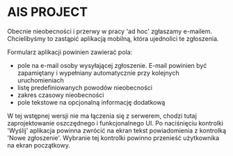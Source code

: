 # AIS PROJECT

Obecnie nieobecności i przerwy w pracy 'ad hoc' zgłaszamy
e-mailem. Chcielibyśmy to zastąpić aplikacją mobilną, która ujednolici
te zgłoszenia.

Formularz aplikacji powinien zawierać pola:

- pole na e-mail osoby wysyłającej zgłoszenie. E-mail powinien być
zapamiętany i wypełniany automatycznie przy kolejnych uruchomieniach
- listę predefiniowanych powodów nieobecności
- zakres czasowy nieobecności
- pole tekstowe na opcjonalną informację dodatkową

W tej wstępnej wersji nie ma łączenia się z serwerem, chodzi tutaj
zaprojektowanie oszczędnego i funkcjonalnego UI.  Po naciśnięciu
kontrolki 'Wyślij' aplikacja powinna zwrócić na ekran tekst
powiadomienia z kontrolką 'Nowe zgłoszenie'.  Wybranie tej kontrolki
powinno przenieść użytkownika na ekran początkowy.
